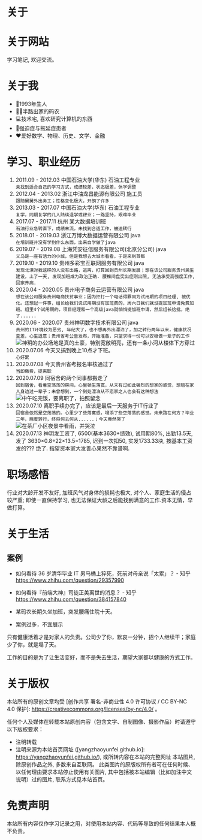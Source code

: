 # 关于


# 关于网站

学习笔记, 欢迎交流。

# 关于我

* 🎂1993年生人
* 👨‍💻半路出家的码农
* 💻技术宅, 喜欢研究计算机的东西
* 🤪强迫症与拖延症患者
* ❤️爱好数学、物理、历史、文学、金融

# 学习、职业经历

1. 2011.09 - 2012.03 中国石油大学(华东) 石油工程专业  
```未找到适合自己的学习方式，成绩较差，状态极差，休学调整```
1. 2012.04 - 2013.02 浙江中油龙昌能源有限公司 施工员  
```跟随舅舅外出务工；性格变化极大，开朗了许多```
1. 2013.03 - 2017.07 中国石油大学(华东) 石油工程专业  
```复学，同期复学的几人陆续退学或肄业；一路坚持，艰难毕业```
1. 2017.07 - 2017.11 杭州 某大数据培训班  
```石油行业急转直下，成绩末流，未找到合适工作，被迫转行```
1. 2018.01 - 2019.03 浙江万博大数据运营有限公司 java  
```在培训班并没有学到什么东西，出来自学做了java```
1. 2019.07 - 2019.08 上海凭安征信服务有限公司(北京分公司) java  
```义乌是一座有活力的小城，但是我想去大城市看看，于是来到首都```
1. 2019.10 - 2019.10 贵州多彩宝互联网服务有限公司 java  
```发现北漂对我这样的人没有出路，逃离，打算回到贵州长期发展；想在该公司服务贵州民生建设，上了一天, 发现加班成为政治正确. 腰椎间盘突出症刚出院, 无法承受高强度工作, 回家养病.```
1. 2020.04 - 2020.05 贵州电子商务云运营有限公司 java  
```想在该公司服务贵州电商扶贫事业；因为拒打一个电话得罪同为试用期的项目经理, 被优化。还想起一件事，组长给我们说试用期没有加班费的，周六日我们就没提加班申请免费加班。组里4个试用期的，项目经理和一个高级java就悄悄提加班申请，然后组长给批。绝了......```
1. 2020.06 - 2020.07 贵州神玥数字技术有限公司 java  
```贵州的IT环境较为恶劣, 年纪大了，也不想再外出漂泊了，加之转行两年以来，健康状况变差，心生退意；贵州省考公告发布，开始准备，只望求得一份可以安稳做一辈子的工作```
![神玥的办公场地是真的土豪，特别宽敞明亮，还有一条小河从楼体下方穿过](https://yangzhaoyunfei.oss-cn-beijing.aliyuncs.com/blog/202007/wx_camera_1592527794397.jpg "神玥数字")
1. 2020.07.06 今天又搞到晚上10点才下班。  
```心好累```
1. 2020.07.08 今天贵州省考报名审核通过了  
```当即缴费，提离职```
1. 2020.07.09 同宿舍的两个同事都搬走了  
```回到宿舍，看着空荡荡的房间，心里顿生落寞，从未有过如此强烈的想家的感觉，想陪在家人身边过一辈子；未曾想到，一个到处漂泊从不恋家之人也会有这种想法```
![中午吃完饭，要离职了，拍照留念](https://yangzhaoyunfei.oss-cn-beijing.aliyuncs.com/blog/202007/mmexport1594309236039.jpg "离职前留念")
1. 2020.07.10 离职手续办完了，应该是最后一天服务于IT行业了  
```回宿舍依然是空荡荡的。心里少了些落寞感，增添了些空落落的感觉。未来路在何方？毕业三年，两度转行，终将何去何从......；今天竟然哭了```
![在茶厂小区夜景中看雨，并哭泣](https://yangzhaoyunfei.oss-cn-beijing.aliyuncs.com/blog/202007/1594387225117.jpg "世界那么美，为什么却没有我的容身之处")
1. 2020.07.13 神玥发工资了, 6500(基本3630+绩效), 试用期80%, 出勤13.5天, 发了 3630×0.8÷22×13.5=1785, 迟到一次扣50, 实发1733.33块, 按基本工资发的??? 绝了. 指望资本家大发善心果然不靠谱啊. 

# 职场感悟
行业对大龄开发不友好, 加班风气对身体的损耗也极大, 对个人、家庭生活的侵占较严重; 即使一直保持学习, 也无法保证大龄之后能找到满意的工作.资本无情，早做打算。

# 关于生活

## 案例

* 如何看待 36 岁清华毕业 IT 男马桶上猝死，死前对母亲说「太累」？ - 知乎
  https://www.zhihu.com/question/29357990
  
* 如何看待『前端大神』司徒正美离世的消息？ - 知乎
  https://www.zhihu.com/question/384157840
  
* 某码农长期久坐加班，突发腰痛住院十天。

* 案例过多，不宜展示

只有健康活着才是对家人的负责。公司少了你，默哀一分钟，招个人继续干；家庭少了你，就是塌了天。

工作的目的是为了让生活变好，而不是失去生活，期望大家都以健康的方式工作。

# 关于版权

本站所有的原创文章均受 [创作共享 署名-非商业性 4.0 许可协议 / CC BY-NC 4.0 保护]: https://creativecommons.org/licenses/by-nc/4.0/ 。

任何个人及媒体在转载本站原创内容（包含文字、自制图像、摄影作品）时请遵守以下版权要求：

* 注明转载
* 注明来源为本站首页网址 ([yangzhaoyunfei.github.io]: https://yangzhaoyunfei.github.io/), 或所转内容在本站的完整网址
本站图片, 除原创作品之外, 多数来自互联网。 此类图片的原版权所有者可在任何时候、以任何理由要求本站停止使用有关图片, 其中包括被本站编辑（比如加注中文说明）过的图片,  联系方式见本站首页。

# 免责声明

本站所有内容仅作学习记录之用，对使用本站内容、代码等导致的任何结果本人概不负责。
